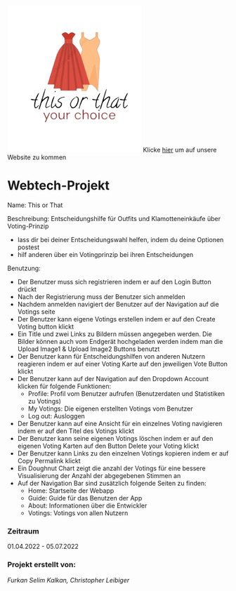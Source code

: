 ![](src/main/java/htw/berlin/webtechprojekt/demo/assets/logo.png) 
Klicke [hier](https://this-or-that-webapp-frontend.herokuapp.com/) um auf unsere Website zu kommen

# Webtech-Projekt

Name: This or That

Beschreibung: Entscheidungshilfe für Outfits und Klamotteneinkäufe über Voting-Prinzip
- lass dir bei deiner Entscheidungswahl helfen, indem du deine Optionen postest
- hilf anderen über ein Votingprinzip bei ihren Entscheidungen

Benutzung: 
- Der Benutzer muss sich registrieren indem er auf den Login Button drückt
- Nach der Registrierung muss der Benutzer sich anmelden
- Nachdem anmelden navigiert der Benutzer auf der Navigation auf die Votings seite
- Der Benutzer kann eigene Votings erstellen indem er auf den Create Voting button klickt
- Ein Title und zwei Links zu Bildern müssen angegeben werden. Die Bilder können auch vom Endgerät hochgeladen werden indem man die Upload Image1 & Upload Image2 Buttons benutzt
- Der Benutzer kann für Entscheidungshilfen von anderen Nutzern reagieren indem er auf einer Voting Karte auf den jeweiligen Vote Button klickt
- Der Benutzer kann auf der Navigation auf den Dropdown Account klicken für folgende Funktionen: 
  * Profile: Profil vom Benutzer aufrufen (Benutzerdaten und Statistiken zu Votings)
  * My Votings: Die eigenen erstellten Votings vom Benutzer
  * Log out: Ausloggen
- Der Benutzer kann auf eine Ansicht für ein einzelnes Voting navigieren indem er auf den Titel des Votings klickt
- Der Benutzer kann seine eigenen Votings löschen indem er auf den eigenen Voting Karten auf den Button Delete your Voting klickt
- Der Benutzer kann Links zu den einzelnen Votings kopieren indem er auf Copy Permalink klickt
- Ein Doughnut Chart zeigt die anzahl der Votings für eine bessere Visualisierung der Anzahl der abgegebenen Stimmen an
- Auf der Navigation Bar sind zusätzlich folgende Seiten zu finden:
  * Home: Startseite der Webapp 
  * Guide: Guide für das Benutzen der App
  * About: Informationen über die Entwickler
  * Votings: Votings von allen Nutzern

### Zeitraum

01.04.2022 - 05.07.2022
### Projekt erstellt von:


*Furkan Selim Kalkan, Christopher Leibiger*
